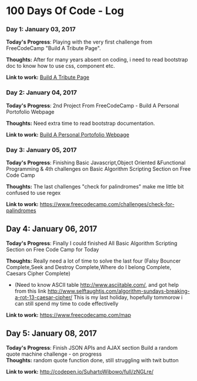 # 100 Days Of Code - Log

### Day 1: January 03, 2017 

**Today's Progress**: Playing with the very first challenge from FreeCodeCamp "Build A Tribute Page".

**Thoughts:** After for many years absent on coding, i need to read bootstrap doc to know how to use css, component etc.

**Link to work:** [Build A Tribute Page](https://codepen.io/SuhartoWibowo/full/egYWVb/)

### Day 2: January 04, 2017 

**Today's Progress**: 2nd Project From FreeCodeCamp - Build A Personal Portofolio Webpage

**Thoughts:** Need extra time to read bootstrap documentation.

**Link to work:** [Build A Personal Portofolio Webpage](http://codepen.io/SuhartoWibowo/pen/ZLEZzW)

### Day 3: January 05, 2017 

**Today's Progress**: Finishing Basic Javascript,Object Oriented &Functional Programming & 4th challenges on Basic Algorithm Scripting Section on Free Code Camp

**Thoughts:** The last challenges "check for palindromes" make me little bit confused to use regex

**Link to work:** https://www.freecodecamp.com/challenges/check-for-palindromes

## Day 4: January 06, 2017 

**Today's Progress**: Finally I could finished All Basic Algorithm Scripting Section on Free Code Camp for Today

**Thoughts:** 
Really need a lot of time to solve the last four (Falsy Bouncer Complete,Seek and Destroy Complete,Where do I belong Complete, Caesars Cipher Complete)   
* (Need to know ASCII table http://www.asciitable.com/, and got help from this link http://www.selftaughtjs.com/algorithm-sundays-breaking-a-rot-13-caesar-cipher/
This is my last holiday, hopefully tommorow i can still spend my time to code effectivelly

**Link to work:** https://www.freecodecamp.com/map

## Day 5: January 08, 2017 

**Today's Progress**:   Finish JSON APIs and AJAX section
                        Build a random quote machine challenge - on progress  
**Thoughts:** 
random quote function done, still struggling with twit button

**Link to work:** http://codepen.io/SuhartoWibowo/full/zNGLre/
